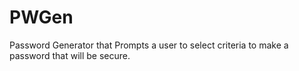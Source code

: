 # PWGen

Password Generator that Prompts a user to select criteria to make a password that will be secure. 
